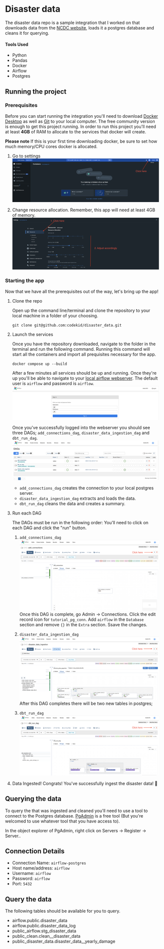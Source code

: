 # Disaster data

The disaster data repo is a sample integration that I worked on that downloads data from the [NCDC website](https://www1.ncdc.noaa.gov/pub/data/swdi/stormevents/csvfiles/), loads it a postgres database and cleans it for querying.

#### Tools Used

- Python
- Pandas
- Docker
- Airflow
- Postgres

## Running the project

### Prerequisites

Before you can start running the integration you'll need to download [Docker Desktop](https://www.docker.com/products/docker-desktop/) as well as [Git](https://git-scm.com/downloads) to your local computer. The free community version is enough to get this project running. In order to run this project you'll need at least **4GB** of RAM to allocate to the services that docker will create.

**Please note** If this is your first time downloading docker, be sure to set how much memory/CPU cores docker is allocated.

1. Go to settings
    ![Go to setting](images/click_settings.png)

2. Change resource allocation. Remember, this app will need at least 4GB of memory.
    ![change_allocation](images/change_allocation.png)

### Starting the app

Now that we have all the prerequisites out of the way, let's bring up the app!

1. Clone the repo

   Open up the command line/terminal and clone the repository to your local machine in a folder of your choosing.

    ```shell
    git clone git@github.com:codekid/disaster_data.git
    ```

2. Launch the services

    Once you have the repository downloaded, navigate to the folder in the terminal and run the following command. Running this command will start all the containers and import all prequisites necessary for the app.

    ```shell
    docker compose up --build
    ```

    After a few minutes all services should be up and running. Once they're up you'll be able to navigate to your [local airflow webserver](http://localhost:8080/). The default user is `airflow` and password is `airflow`.
    ![login_screent](images/airflow_login.png)

    Once you've successfully logged into the webserver you should see three DAGs; `add_connections_dag`, `disaster_data_ingestion_dag` and `dbt_run_dag`.
    ![dag_list](images/dag_list.png)

    - `add_connections_dag` creates the connection to your local postgres server.
    - `disaster_data_ingestion_dag` extracts and loads the data.
    - `dbt_run_dag` cleans the data and creates a summary.

3. Run each DAG

    The DAGs must be run in the following order:
    You'll need to click on each DAG and click the "run" button.
    1. `add_connections_dag`
        ![add_connections_dag](images/add_connections.png)
        Once this DAG is complete, go Admin -> Connections. Click the edit record icon for `tutorial_pg_conn`. Add `airflow` in the `Database` section and remove `{}` in the `Extra` section. Ssave the changes.

    2. `disaster_data_ingestion_dag`
        ![disaster_data_ingestion](images/disaster_data_ingestion.png)
        After this DAG completes there will be two new tables in postgres;
    3. `dbt_run_dag`
        ![dbt_run](images/dbt_run.png)

4. Data Ingested!
    Congrats! You've successfully ingest the disaster data! :clap:

## Querying the data

To query the that was ingested and cleaned you'll need to use a tool to connect to the Postgres database. [PgAdmin](https://www.pgadmin.org/download/) is a free tool (But you're welcomed to use whatever tool that you have access to).

In the object explorer of PgAdmin, right click on Servers -> Register -> Server..

Connection Details
-

- Connection Name: `airflow-postgres`
- Host name/address: `airflow`
- Username: `airflow`
- Password: `airflow`
- Port: `5432`

Query the data
-

The following tables should be available for you to query.

- airflow.public.disaster_data
- airflow.public.disaster_data_log
- public_airflow.stg_disaster_data
- public_clean.clean__disaster_data
- public_disaster_data.disaster_data__yearly_damage
